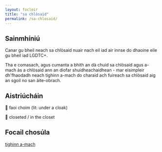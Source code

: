 ```yaml
---
layout: focloir
title: "sa chlòsaid"
permalink: /sa-chlosaid/
---
```


## Sainmhíniú

Canar gu bheil neach sa chlòsaid nuair nach eil iad air innse do dhaoine eile gu bheil iad LGDTC+.

Tha e comasach, agus cumanta a bhith an dà chuid sa chlòsaid agus a-mach às a chlòsaid ann an diofar shuidheachaidhean - mar eisimpleir dh'fhaodadh neach tighinn a-mach do charaid ach fuireach sa chlòsaid aig an sgoil no san àite-obrach.

## Aistriúcháin

&#x1f3f4;&#xe0067;&#xe0062;&#xe0073;&#xe0063;&#xe0074;&#xe007f; faoi choim (lit: under a cloak)

&#x1f3f4;&#xe0067;&#xe0062;&#xe0065;&#xe006e;&#xe0067;&#xe007f; closeted / in the closet

## Focail chosúla

[tighinn a-mach](https://faclair.lgbt/tighinn-a-mach/)